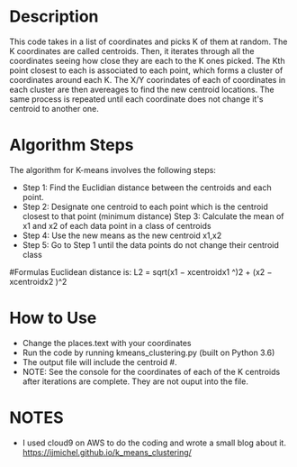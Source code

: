 # Description
This code takes in a list of coordinates and picks K of them at random.  The K coordinates are called centroids.   Then, it iterates through all the coordinates seeing how close they are each to the K ones picked.   The Kth point closest to each is associated to each point, which forms a cluster of coordinates around each K.   The X/Y coorindates of each of coordinates in each cluster are then avereages to find the new centroid locations.   The same process is repeated until each coordinate does not change it's centroid to another one.  

# Algorithm Steps
The algorithm for K-means involves the following steps:
- Step 1: Find the Euclidian distance between the centroids and each point.
- Step 2: Designate one centroid to each point which is the centroid closest to that point (minimum distance) Step 3: Calculate the mean of x1 and x2 of each data point in a class of centroids
- Step 4: Use the new means as the new centroid x1,x2
- Step 5: Go to Step 1 until the data points do not change their centroid class

#Formulas
Euclidean distance is: 
L2 =  sqrt(x1 − xcentroidx1 ^)2 + (x2 − xcentroidx2 )^2


# How to Use

- Change the places.text with your coordinates
- Run the code by running kmeans_clustering.py (built on Python 3.6)
- The output file will include the centroid #.
- NOTE: See the console for the coordinates of each of the K centroids after iterations are complete.  They are not ouput into the file.

# NOTES
- I used cloud9 on AWS to do the coding and wrote a small blog about it.  https://ijmichel.github.io/k_means_clustering/
